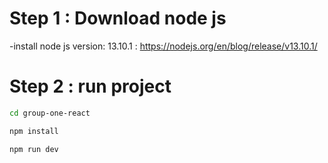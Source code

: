 # Step 1 : Download node js
-install node js version: 13.10.1 :
https://nodejs.org/en/blog/release/v13.10.1/

# Step 2 : run project

```bash
cd group-one-react
```

```bash
npm install
```

```bash
npm run dev
```


